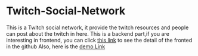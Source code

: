 # Twitch-Social-Network
This is a Twitch social network, it provide the twitch resources and people can post about the twitch in here. This is a backend part,if you are interesting in frontend, you can click [this link](https://github.com/ZLi0111/Twitch-Social-Network-frontend) to see the detail of the fronted in the github
Also, here is the [demo Link](http://18.144.22.235/)

